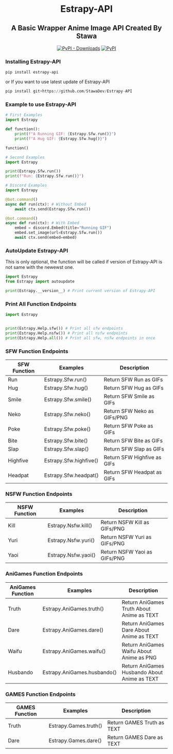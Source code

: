 <h1 align="center">
    Estrapy-API
</h1>

<h2 align="center">
    A Basic Wrapper Anime Image API Created By Stawa
</h2>
<p align="center">
<a href="https://pypi.org/project/Estrapy-API/"><img alt="PyPI - Downloads" src="https://img.shields.io/pypi/dm/Estrapy-API?style=for-the-badge"></a>
<a href="https://pypi.org/project/Estrapy-API/"><img alt="PyPI" src="https://img.shields.io/pypi/v/Estrapy-API?color=a&label=Estrapy-API&style=for-the-badge"></a>
</p>

### Installing Estrapy-API

```
pip install estrapy-api
```

or If you want to use latest update of Estrapy-API

```py
pip install git+https://github.com/StawaDev/Estrapy-API
```

### Example to use Estrapy-API

```py
# First Examples
import Estrapy

def function():
    print(f"A Running GIF: {Estrapy.Sfw.run()}")
    print(f"A Hug GIF: {Estrapy.Sfw.hug()}")

function()

# Second Examples
import Estrapy

print(Estrapy.Sfw.run())
print(f"Run: {Estrapy.Sfw.run()}")

# Discord Examples
import Estrapy

@bot.command()
async def run(ctx): # Without Embed
    await ctx.send(Estrapy.Sfw.run())

@bot.command()
async def run(ctx): # With Embed
    embed = discord.Embed(title="Running GIF")
    embed.set_image(url=Estrapy.Sfw.run())
    await ctx.send(embed=embed)
```

### AutoUpdate Estrapy-API

This is only optional, the function will be called if version of Estrapy-API is not same with the newewst one.

```py
import Estrapy
from Estrapy import autoupdate

print(Estrapy.__version__) # Print current version of Estrapy-API
```

### Print All Function Endpoints

```py
import Estrapy


print(Estrapy.Help.sfw()) # Print all sfw endpoints
print(Estrapy.Help.nsfw()) # Print all nsfw endpoints
print(Estrapy.Help.all()) # Print all sfw, nsfw endpoints in once
```

### SFW Function Endpoints

| SFW Function | Examples               | Description                 |
| ------------ | ---------------------- | --------------------------- |
| Run          | Estrapy.Sfw.run()      | Return SFW Run as GIFs      |
| Hug          | Estrapy.Sfw.hug()      | Return SFW Hug as GIFs      |
| Smile        | Estrapy.Sfw.smile()    | Return SFW Smile as GIFs    |
| Neko         | Estrapy.Sfw.neko()     | Return SFW Neko as GIFs/PNG |
| Poke         | Estrapy.Sfw.poke()     | Return SFW Poke as GIFs     |
| Bite         | Estrapy.Sfw.bite()     | Return SFW Bite as GIFs     |
| Slap         | Estrapy.Sfw.slap()     | Return SFW Slap as GIFs     |
| Highfive     | Estrapy.Sfw.highfive() | Return SFW Highfive as GIFs |
| Headpat      | Estrapy.Sfw.headpat()  | Return SFW Headpat as GIFs  |

### NSFW Function Endpoints

| NSFW Function | Examples            | Description                  |
| ------------- | ------------------- | ---------------------------- |
| Kill          | Estrapy.Nsfw.kill() | Return NSFW Kill as GIFs/PNG |
| Yuri          | Estrapy.Nsfw.yuri() | Return NSFW Yuri as GIFs/PNG |
| Yaoi          | Estrapy.Nsfw.yaoi() | Return NSFW Yaoi as GIFs/PNG |

### AniGames Function Endpoints

| AniGames Function | Examples                    | Description                                  |
| ----------------- | --------------------------- | -------------------------------------------- |
| Truth             | Estrapy.AniGames.truth()    | Return AniGames Truth About Anime as TEXT    |
| Dare              | Estrapy.AniGames.dare()     | Return AniGames Dare About Anime as TEXT     |
| Waifu             | Estrapy.AniGames.waifu()    | Return AniGames Waifu About Anime as PNG     |
| Husbando          | Estrapy.AniGames.husbando() | Return AniGames Husbando About Anime as TEXT |

### GAMES Function Endpoints

| GAMES Function | Examples              | Description                |
| -------------- | --------------------- | -------------------------- |
| Truth          | Estrapy.Games.truth() | Return GAMES Truth as TEXT |
| Dare           | Estrapy.Games.dare()  | Return GAMES Dare as TEXT  |
